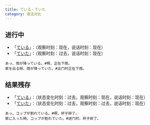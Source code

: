```yaml
---
title: ている・ていた
category: 语法对比
---
```


## 进行中

- 「[ている](teiru)」：（观察时刻：现在，说话时刻：现在）
- 「[ていた](teita)」：（观察时刻：过去，说话时刻：现在）

```example
あっ、雨が降っている。#啊，正在下雨。
家を出る時、雨が降っていた。#出门时正在下雨。
```

## 结果残存

- 「[ている](teiru)」：（状态变化时刻：过去，观察时刻：现在，说话时刻：现在）
- 「[ていた](teita)」：（状态变化时刻：过去，观察时刻：过去，说话时刻：现在）

```example
あっ、コップが割れている。#啊，杯子碎了。
家に入った時、コップが割れていた。#进门时，杯子碎了。
```
